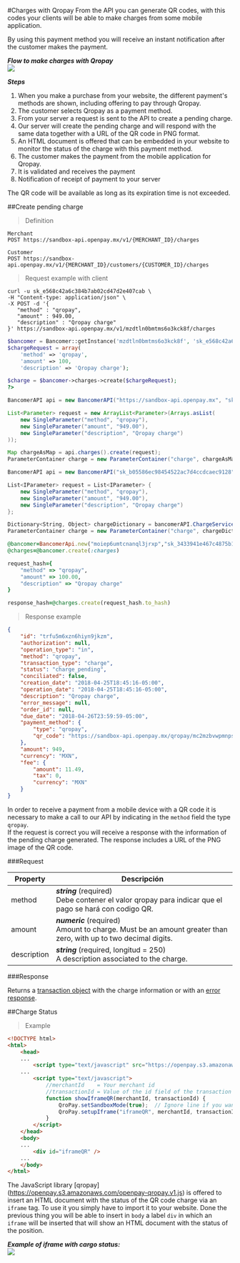 #Charges with Qropay
From the API you can generate QR codes, with this codes your clients will be able to make charges from some mobile application.

<aside class="notice">
By using this payment method you will receive an instant notification after the customer makes the payment.
</aside>

***Flow to make charges with Qropay***</br> 
<img src="https://www.openpay.mx/img/cargo_por_qropay.png">

***Steps***</br> 
1. When you make a purchase from your website, the different payment's methods are shown, including offering to pay through Qropay.<br/>
2. The customer selects Qropay as a payment method.<br/>
3. From your server a request is sent to the API to create a pending charge.<br/>
4. Our server will create the pending charge and will respond with the same data together with a URL of the QR code in PNG format. <br/>
5. An HTML document is offered that can be embedded in your website to monitor the status of the charge with this payment method. <br/>
6. The customer makes the payment from the mobile application for Qropay. <br/>
7. It is validated and receives the payment <br/>
8. Notification of receipt of payment to your server <br/>

<aside class="notice">
The QR code will be available as long as its expiration time is not exceeded.
</aside>

##Create pending charge

> Definition

```plaintext--endpoints
Merchant
POST https://sandbox-api.openpay.mx/v1/{MERCHANT_ID}/charges

Customer
POST https://sandbox-api.openpay.mx/v1/{MERCHANT_ID}/customers/{CUSTOMER_ID}/charges
```

> Request example with client

```shell
curl -u sk_e568c42a6c384b7ab02cd47d2e407cab \
-H "Content-type: application/json" \
-X POST -d '{
   "method" : "qropay",
   "amount" : 949.00,
   "description" : "Qropay charge"
}' https://sandbox-api.openpay.mx/v1/mzdtln0bmtms6o3kck8f/charges
```

```php
$bancomer = Bancomer::getInstance('mzdtln0bmtms6o3kck8f', 'sk_e568c42a6c384b7ab02cd47d2e407cab');
$chargeRequest = array(
    'method' => 'qropay',
    'amount' => 100,
    'description' => 'Qropay charge');

$charge = $bancomer->charges->create($chargeRequest);
?>
```

```java
BancomerAPI api = new BancomerAPI("https://sandbox-api.openpay.mx", "sk_b05586ec98454522ac7d4ccdcaec9128", "maonhzpqm8xp2ydssovf");

List<Parameter> request = new ArrayList<Parameter>(Arrays.asList(
    new SingleParameter("method", "qropay"),
    new SingleParameter("amount", "949.00"),
    new SingleParameter("description", "Qropay charge")
));

Map chargeAsMap = api.charges().create(request);
ParameterContainer charge = new ParameterContainer("charge", chargeAsMap);
```

```csharp
BancomerAPI api = new BancomerAPI("sk_b05586ec98454522ac7d4ccdcaec9128", "maonhzpqm8xp2ydssovf");

List<IParameter> request = List<IParameter> {
    new SingleParameter("method", "qropay"),
    new SingleParameter("amount", "949.00"),
    new SingleParameter("description", "Qropay charge")
};

Dictionary<String, Object> chargeDictionary = bancomerAPI.ChargeService.Create(request);
ParameterContainer charge = new ParameterContainer("charge", chargeDictionary);
```

```ruby
@bancomer=BancomerApi.new("moiep6umtcnanql3jrxp","sk_3433941e467c4875b178ce26348b0fac")
@charges=@bancomer.create(:charges)

request_hash={
    "method" => "qropay",
    "amount" => 100.00,
    "description" => "Qropay charge"
}

response_hash=@charges.create(request_hash.to_hash)
```
> Response example

```json
{
    "id": "trfu5m6xzn6hiyn9jkzm",
    "authorization": null,
    "operation_type": "in",
    "method": "qropay",
    "transaction_type": "charge",
    "status": "charge_pending",
    "conciliated": false,
    "creation_date": "2018-04-25T18:45:16-05:00",
    "operation_date": "2018-04-25T18:45:16-05:00",
    "description": "Qropay charge",
    "error_message": null,
    "order_id": null,
    "due_date": "2018-04-26T23:59:59-05:00",
    "payment_method": {
        "type": "qropay",
        "qr_code": "https://sandbox-api.openpay.mx/qropay/mc2mzbvwpmnps8q0on6q/trfu5m6xzn6hiyn9jkzm/qrcode"
    },
    "amount": 949,
    "currency": "MXN",
    "fee": {
        "amount": 11.49,
        "tax": 0,
        "currency": "MXN"
    }
}
```

In order to receive a payment from a mobile device with a QR code it is necessary to make a call to our API by indicating in the `method` field the type` qropay`.
<br/>
If the request is correct you will receive a response with the information of the pending charge generated. The response includes a URL of the PNG image of the QR code.


###Request

Property | Descripción
--------- | -----
method | ***string*** (required) <br/>Debe contener el valor qropay para indicar que el pago se hará con codigo QR.
amount | ***numeric*** (required) <br/>Amount to charge. Must be an amount greater than zero, with up to two decimal digits.
description | ***string*** (required, longitud = 250) <br/>A description associated to the charge.

###Response

Returns a [transaction object](#transaction-object) with the charge information or with an [error response](#error-object).

##Charge Status

> Example

```html
<!DOCTYPE html>
<html>
    <head>
    ...
        <script type="text/javascript" src="https://openpay.s3.amazonaws.com/openpay-qropay.v1.js"></script>
    ...
        <script type="text/javascript">
            //merchantId    = Your merchant id
            //transactionId = Value of the id field of the transaction object returned when the pending charge was created
            function showIframeQR(merchantId, transactionId) {
                QroPay.setSandboxMode(true);  // Ignore line if you want to launch the request to the productive environment
                QroPay.setupIframe("iframeQR", merchantId, transactionId);
            }
        </script>
    </head>
    <body>
    ...
        <div id="iframeQR" />
    ...
    </body>
</html>
```

The JavaScript library [qropay] (https://openpay.s3.amazonaws.com/openpay-qropay.v1.js) is offered to insert an HTML document with the status of the QR code charge via an `iframe` tag. To use it you simply have to import it to your website. Done the previous thing you will be able to insert in `body` a label `div` in which an `iframe` will be inserted that will show an HTML document with the status of the position.

***Example of iframe with cargo status:***</br> 
<img src="https://www.openpay.mx/img/qropay/charge_completed.gif">